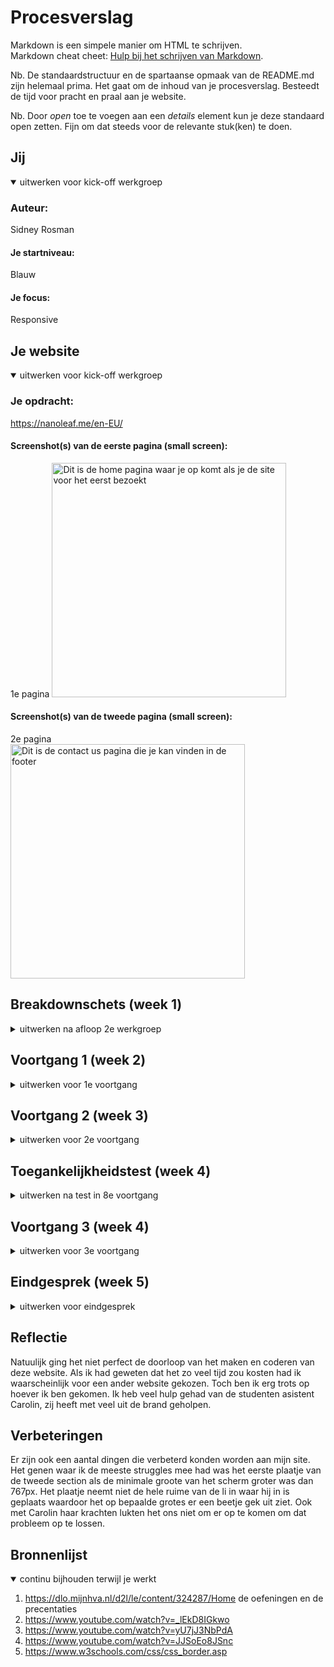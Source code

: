 # Procesverslag
Markdown is een simpele manier om HTML te schrijven.  
Markdown cheat cheet: [Hulp bij het schrijven van Markdown](https://github.com/adam-p/markdown-here/wiki/Markdown-Cheatsheet).

Nb. De standaardstructuur en de spartaanse opmaak van de README.md zijn helemaal prima. Het gaat om de inhoud van je procesverslag. Besteedt de tijd voor pracht en praal aan je website.

Nb. Door *open* toe te voegen aan een *details* element kun je deze standaard open zetten. Fijn om dat steeds voor de relevante stuk(ken) te doen.





## Jij

<details open>
<summary>uitwerken voor kick-off werkgroep</summary>

### Auteur:
Sidney Rosman

#### Je startniveau:
Blauw

#### Je focus:
Responsive 
 
</details>





## Je website

<details open>
<summary>uitwerken voor kick-off werkgroep</summary>

### Je opdracht:
https://nanoleaf.me/en-EU/

#### Screenshot(s) van de eerste pagina (small screen): 
1e pagina 
<img src="images/FireShot-Home-Pagina.png" width="375px" alt="Dit is de home pagina waar je op komt als je de site voor het eerst bezoekt">

#### Screenshot(s) van de tweede pagina (small screen):
2e pagina  
<img src="images/FireShot-Contact-Us-Pagina.png" width="375px" alt="Dit is de contact us pagina die je kan vinden in de footer">
 
</details>





## Breakdownschets (week 1)

<details>
<summary>uitwerken na afloop 2e werkgroep</summary>

### de hele pagina: 
<img src="images/Nanoleaf-Breakdown.png" width="375px" alt="breakdown van de hele pagina">

### dynamisch deel (bijv menu): 
<img src="images/Menu-Breakdown.png" width="375px" alt="breakdown van een dynamisch deel">


</details>





## Voortgang 1 (week 2)

<details>
<summary>uitwerken voor 1e voortgang</summary>

### Stand van zaken
In deze week was ik begonnen met het coderen van de website. Het was wel even lastig om alle stof
van vorig jaar terug te halen en te bedenken hoe het allemaal ook al weer moest. Samen met de opdrachten 
die we kregen kwam alles langzaam weer naar boven. Snel ging ik proberen om de website na te maken. Al snel kwam
bij mijn eerste probleem en dat was de achtergrond plaatje. Het duurde even voordat ik dat door had, gelukkig kwam het goed.
Nu kon ik verder met de ander sections van mijn website.


### Agenda voor meeting
samen met je groepje opstellen

| Martha         | Vera               | Sidney       | student 4        |
| ---            | ---                | ---          | ---              |
| Positioneren   | Positioneren       | Positioneren |                  |
|                |                    |              |                  |
| ...            | ...                | ...          | ...              |


### Verslag van meeting
hier na afloop snel de uitkomsten van de meeting vastleggen

- In deze meeting is er verteld hoe we bepaalde objecten moeten positioneren. Wij 
allemaal vonden dat nog een beetje lastig en ik zelf had het nodig voor mijn eerst
section van mijn website dus ik vond het handig om dat te vragen

</details>





## Voortgang 2 (week 3)

<details>
<summary>uitwerken voor 2e voortgang</summary>

### Stand van zaken
Bij deze week had ik al veer meer elementen van de website die ik aan het namaken was.
Het begon al goed from te geven. Ik had nog niet met @media gewerkt dus de website zag
er nog niet goed uit als ik het beeld vergrote. Ook had ik nog niets kwa code voor
mijn 2e pagina. Maar ik wist dat die niet zo moeilijk zou zijn met het stylen als
de 1e pagina.


### Agenda voor meeting
samen met je groepje opstellen

| Martha         | Vera               | Sidney       | student 4        |
| ---            | ---                | ---          | ---              |
|                | Was er niet        | @media       |                  |
|                |                    |              |                  |
| ...            | ...                | ...          | ...              |



### Verslag van meeting
hier na afloop snel de uitkomsten van de meeting vastleggen

- Caroline heeft mij meer uitleg gegeven over @media hierdoor kon ik de website responsive
gaan maken. Eerst was het wat ingewikkeld om dat te doen samen met grid maar als snel kreeg 
ik er gevoel voor.

</details>





## Toegankelijkheidstest (week 4)

<details>
<summary>uitwerken na test in 8e voortgang</summary>

### Bevindingen
Lijst met je bevindingen die in de test naar voren kwamen:

#### Mensen met slecht zicht
- Nadelen kunnen zijn dat ze minder goed focus kunnen leggen op belangrijke content.
- Dat de text te klein is en dus onduidelijk te lezen is.
- Mensen die een tunnel visie hebben kunnen maar een heel klein deel van de website bekijken.


---Oplossing---
- Dit kan opgelost worden door de text dikker te maken. Natuurlijk zal dit niet voor iedereen
beter werken maar voor somigen zou ze dan de belangrijke content beter zien





#### Screen Reader 
- Door VoiceOver te activeren kunnen zij begrijpen wat voor content er op de website staat. Bij 
mijn website staat alles wel op de goeie volgorder waardoor mensen alleen staan de plaatjes voor 
de kopjes waardoor de blinden mensen niet weten waar het plaatje over gaan.


---Oplossing---
- Door de plaatjes onder de kopjes te zetten en doormiddel van "order: -1;" de plaatjes terug zetten 
op de juiste plek. (Inmiddels toegevoegd)





#### Muis en toetsenbord
- Het doorlopen van de webstite met de tap-button verloopt goed.
- Er zijn nog geen hover States waardoor het mis een beetje onduidelijk is waar je bent of waar je op kan drukken.


---Oplossing---
- Door Hover states toe te voegen weet de gebruiker nog beter waar hij is in de website
als hij boven een knop zit. (inmiddels toegevoegd)


#### Titel nog een bevinding. 
Hier korte omschrijving (met indien nodig een afbeelding)

Hier een omschrijving van hoe het opgelost kan worden (met indien nodig een afbeelding)

</details>





## Voortgang 3 (week 4)

<details>
<summary>uitwerken voor 3e voortgang</summary>

### Stand van zaken
Deze week niet heel veel aan de website kunnen werken. Vormgeving deadline kwam er ook aan 
en ik had zelf al het gevoel dat ik het niet af zou hebben dus ik heb deze week meer gefocused
op vormgeving.


### Agenda voor meeting
samen met je groepje opstellen

| Martha         | Vera               | Sidney       | student 4        |
| ---            | ---                | ---          | ---              |
| js hamburger   | js hamburger       | js hamburger |                  |
|                |                    |              |                  |
| ...            | ...                | ...          | ...              |

### Verslag van meeting
hier na afloop snel de uitkomsten van de meeting vastleggen

- Wij wilde allemaal extra uitleg over de hamburger menu met java skript. Wij hadden
allemaal ongeveer de zelfde hamburger menu in onze websites dus ons leek het handig om daar
meer infromatie over te vragen. Ik vond het nog steeds erg moeilijk om te begrijpen hoe het 
precies werkt met js omdat ik het vak vorig jaar over js heb gemist. 

</details>





## Eindgesprek (week 5)

<details>
<summary>uitwerken voor eindgesprek</summary>

### Stand van zaken
Helaas was het niet helemaal goed gegaan met het inleveren van mijn zip bestand waardoor ik niet op gesprek kon komen. 
Toch daarna ben ik hard aan het werk gegaan om mijn website te verbeteren en te laten werken. Na een lange tijd
heel veel oefen en proberen is het me gelukt om de website af te krijgen.

### Screenshot(s)

<img src="images/eindresultaat.png" width="375px" alt="Eindresultaad van de hele website groot scherm">


</details>



## Reflectie
Natuulijk ging het niet perfect de doorloop van het maken en coderen van deze website. Als ik had geweten dat het 
zo veel tijd zou kosten had ik waarscheinlijk voor een ander website gekozen. Toch ben ik erg trots op hoever
ik ben gekomen. Ik heb veel hulp gehad van de studenten asistent Carolin, zij heeft met veel uit de brand geholpen.


## Verbeteringen
Er zijn ook een aantal dingen die verbeterd konden worden aan mijn site. Het genen waar ik de meeste struggles mee 
had was het eerste plaatje van de tweede section als de minimale groote van het scherm groter was dan 767px. Het 
plaatje neemt niet de hele ruime van de li in waar hij in is geplaats waardoor het op bepaalde grotes er een beetje gek 
uit ziet. Ook met Carolin haar krachten lukten het ons niet om er op te komen om dat probleem op te lossen.




## Bronnenlijst

<details open>
<summary>continu bijhouden terwijl je werkt</summary>



1. https://dlo.mijnhva.nl/d2l/le/content/324287/Home de oefeningen en de precentaties 
2. https://www.youtube.com/watch?v=_lEkD8IGkwo
3. https://www.youtube.com/watch?v=yU7jJ3NbPdA
4. https://www.youtube.com/watch?v=JJSoEo8JSnc
5. https://www.w3schools.com/css/css_border.asp

</details>
